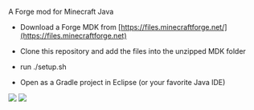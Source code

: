 A Forge mod for Minecraft Java

- Download a Forge MDK from [https://files.minecraftforge.net/](https://files.minecraftforge.net)

- Clone this repository and add the files into the unzipped MDK folder

- run ./setup.sh

- Open as a Gradle project in Eclipse (or your favorite Java IDE)

[![](http://cf.way2muchnoise.eu/307605.svg)](https://minecraft.curseforge.com/projects/giant-player-boss) 
[![](http://cf.way2muchnoise.eu/versions/307605.svg)](https://minecraft.curseforge.com/projects/giant-player-boss)
